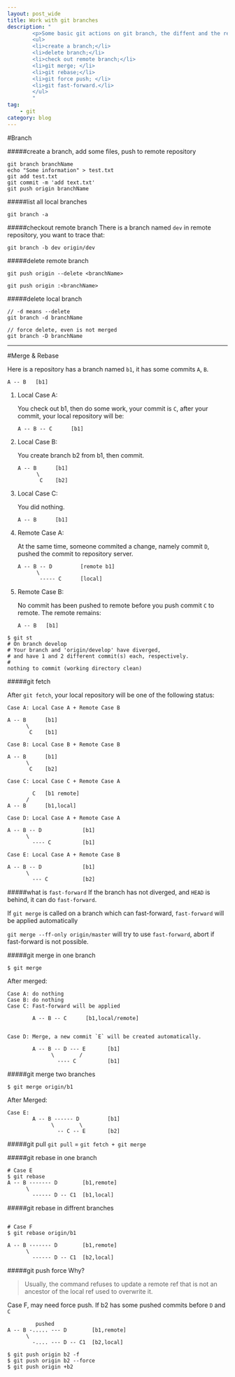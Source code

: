 ```yaml
---
layout: post_wide
title: Work with git branches
description: "
        <p>Some basic git actions on git branch, the diffent and the relate between them: </p>
        <ul>
        <li>create a branch;</li>
        <li>delete branch;</li>
        <li>check out remote branch;</li>
        <li>git merge; </li>
        <li>git rebase;</li>
        <li>git force push; </li>
        <li>git fast-forward.</li>
        </ul>
        "
tag:
    - git
category: blog
---
```

#Branch

#####create a branch, add some files, push to remote repository

```
git branch branchName
echo "Some information" > test.txt
git add test.txt
git commit -m 'add text.txt'
git push origin branchName
```

#####list all local branches

    git branch -a

#####checkout remote branch
There is a branch named `dev` in remote repository, you want to trace that:

    git branch -b dev origin/dev

#####delete remote branch

    git push origin --delete <branchName>
    
    git push origin :<branchName>

#####delete local branch

    // -d means --delete
    git branch -d branchName
    
    // force delete, even is not merged
    git branch -D branchName

---
#Merge & Rebase

Here is a repository has a branch named `b1`, it has some commits  `A`, `B`.
```
A -- B   [b1]
```

1. Local Case A:

    You check out b1, then do some work, your commit is `C`, after your commit, your local repository will be:
    
    ```
    A -- B -- C      [b1]
    ```
2. Local Case B:

    You create branch b2 from b1, then commit.
    
    ```
    A -- B      [b1]
          \
           C    [b2]
    ```
3. Local Case C:

    You did nothing.
    ```
    A -- B      [b1]
    ```

4. Remote Case A:

    At the same time, someone commited a change, namely commit `D`, pushed the commit to repository server. 

    ```
    A -- B -- D         [remote b1]
          \
           ----- C      [local]
    ```
5. Remote Case B:

    No commit has been pushed to remote before you push commit `C` to remote. The remote remains:

    ```
    A -- B   [b1]
    ```

```
$ git st
# On branch develop
# Your branch and 'origin/develop' have diverged,
# and have 1 and 2 different commit(s) each, respectively.
#
nothing to commit (working directory clean)
```

#####git fetch

After `git fetch`, your local repository will be one of the following status:

```
Case A: Local Case A + Remote Case B

A -- B      [b1]
      \
       C    [b1]

Case B: Local Case B + Remote Case B

A -- B      [b1]
      \
       C    [b2]

Case C: Local Case C + Remote Case A

        C   [b1 remote]
      /
A -- B      [b1,local]

Case D: Local Case A + Remote Case A

A -- B -- D             [b1]
      \
        ---- C          [b1]

Case E: Local Case A + Remote Case B

A -- B -- D             [b1]
      \
        --- C           [b2]
```

#####what is `fast-forward`
If the branch has not diverged, and `HEAD` is behind, it can do `fast-forward`.

If `git merge` is called on a branch which can fast-forward, `fast-forward` will be applied automatically

`git merge --ff-only origin/master` will try to use `fast-forward`, abort if fast-forward is not possible.

#####git merge in one branch

```
$ git merge
```

After merged:

```
Case A: do nothing
Case B: do nothing
Case C: Fast-forward will be applied

        A -- B -- C      [b1,local/remote]
        
        
Case D: Merge, a new commit `E` will be created automatically.

        A -- B -- D --- E       [b1]
              \        /
                ---- C          [b1]

```
#####git merge two branches

```
$ git merge origin/b1
```

After Merged:

```
Case E:
        A -- B ------ D         [b1]
              \        \
                -- C -- E       [b2]
```

#####git pull
`git pull` = `git fetch + git merge`

#####git rebase in one branch
```
# Case E
$ git rebase
A -- B ------- D        [b1,remote]
      \
        ------ D -- C1  [b1,local]
```
#####git rebase in diffrent branches
```

# Case F
$ git rebase origin/b1

A -- B ------- D        [b1,remote]
      \
        ------ D -- C1  [b2,local]
```

#####git push force
Why?

> Usually, the command refuses to update a remote ref that is not an ancestor of the local ref used to overwrite it.

Case F, may need force push. If b2 has some pushed commits before `D` and `C`

```
         pushed
A -- B -..... --- D        [b1,remote]
      \
        -.... --- D -- C1  [b2,local]

```
```
$ git push origin b2 -f
$ git push origin b2 --force
$ git push origin +b2
```

